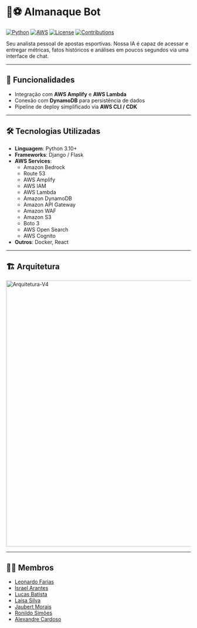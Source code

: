 # 🤖⚽ Almanaque Bot

[![Python](https://img.shields.io/badge/Python-3.10+-blue.svg)](https://www.python.org/) [![AWS](https://img.shields.io/badge/AWS-Cloud-orange.svg)](https://aws.amazon.com/) [![License](https://img.shields.io/badge/license-MIT-green.svg)](LICENSE) [![Contributions](https://img.shields.io/badge/Contributions-Welcome-brightgreen.svg)](CONTRIBUTING.md)

Seu analista pessoal de apostas esportivas. Nossa IA é capaz de acessar e entregar métricas, fatos históricos e análises em poucos segundos via uma interface de chat.

---

## 🚀 Funcionalidades
- Integração com **AWS Amplify** e **AWS Lambda**  
- Conexão com **DynamoDB** para persistência de dados  
- Pipeline de deploy simplificado via **AWS CLI / CDK**

---

## 🛠️ Tecnologias Utilizadas
- **Linguagem**: Python 3.10+  
- **Frameworks**: Django / Flask  
- **AWS Services**:  
  - Amazon Bedrock
  - Route 53
  - AWS Amplify
  - AWS IAM 
  - AWS Lambda  
  - Amazon DynamoDB  
  - Amazon API Gateway
  - Amazon WAF
  - Amazon S3
  - Boto 3
  - AWS Open Search
  - AWS Cognito
- **Outros**: Docker, React

---

## 🏗️ Arquitetura

<img width="1445" height="726" alt="Arquitetura-V4" src="https://github.com/user-attachments/assets/4b01f302-06d0-44e6-be56-616178d2d856" />

---

## 🙇‍♂️ Membros
- [Leonardo Farias](https://www.linkedin.com/in/leofariasrj25/)
- [Israel Arantes](https://www.linkedin.com/in/israelarantes/)
- [Lucas Batista](https://www.linkedin.com/in/lucas-batista-leite-b33607221)
- [Laísa Silva](https://www.linkedin.com/in/laísa-ferreira-da-silva-)
- [Jaubert Morais](https://www.linkedin.com/in/jaubert-morais-de-jesus/)
- [Ronildo Simões](https://www.linkedin.com/in/ronildo-simoes/)
- [Alexandre Cardoso](https://www.linkedin.com/in/alexandre-souza-cardoso/)
  
